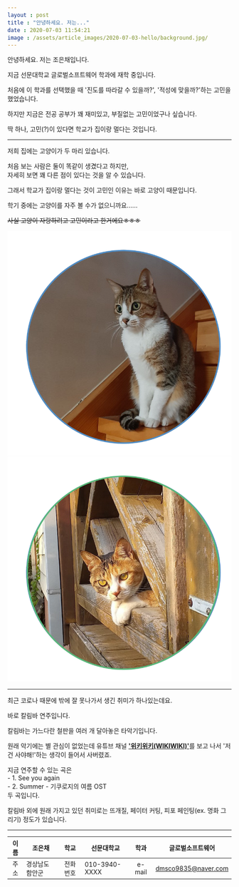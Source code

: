 ```yaml
---
layout : post
title : "안녕하세요. 저는..."
date : 2020-07-03 11:54:21
image : /assets/article_images/2020-07-03-hello/background.jpg/
---
```

안녕하세요. 저는 조은채입니다.  

지금 선문대학교 글로벌소프트웨어 학과에 재학 중입니다.  

처음에 이 학과를 선택했을 때 '진도를 따라갈 수 있을까?', '적성에 맞을까?'하는 고민을 했었습니다.  

하지만 지금은 전공 공부가 꽤 재미있고, 부질없는 고민이었구나 싶습니다.  

딱 하나, 고민(?)이 있다면 학교가 집이랑 멀다는 것입니다.  

-----

저희 집에는 고양이가 두 마리 있습니다.  

처음 보는 사람은 둘이 똑같이 생겼다고 하지만,  
자세히 보면 꽤 다른 점이 있다는 것을 알 수 있습니다.  

그래서 학교가 집이랑 멀다는 것이 고민인 이유는 바로 고양이 때문입니다.  

학기 중에는 고양이를 자주 볼 수가 없으니까요......   

~~사실 고양이 자랑하려고 고민이라고 한거에요ㅎㅎㅎ~~

![쿠로](/assets/article_images/2020-07-03-hello/cat_1.png)
![에코](/assets/article_images/2020-07-03-hello/cat_2.png)


-----

최근 코로나 때문에 밖에 잘 못나가서 생긴 취미가 하나있는데요.  

바로 칼림바 연주입니다.  

칼림바는 가느다란 철판을 여러 개 달아놓은 타악기입니다.  

원래 악기에는 별 관심이 없었는데 유튜브 채널 [**'위키위키(WIKIWIKI)'**](https://www.youtube.com/user/WIKIWIKISHOP)를 보고 나서 '저건 사야해!'하는 생각이 들어서 사버렸죠.  


지금 연주할 수 있는 곡은  
    - 1. See you again   
    - 2. Summer - 기쿠로지의 여름 OST  
두 곡입니다.  


칼림바 외에 원래 가지고 있던 취미로는 뜨개질, 페이터 커팅, 피포 페인팅(ex. 명화 그리기) 정도가 있습니다.  

-----
  
|이름|조은채|학교|선문대학교|학과|글로벌소프트웨어|
|:------:|------|:------:|----------|:------:|----------------|
|주소|경상남도 함안군|전화번호|010-3940-XXXX|e-mail|dmsco9835@naver.com|


